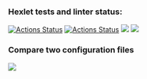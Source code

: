 ### Hexlet tests and linter status:
[![Actions Status](https://github.com/julimalinna/frontend-project-lvl2/workflows/hexlet-check/badge.svg)](https://github.com/julimalinna/frontend-project-lvl2/actions)
[![Actions Status](https://github.com/julimalinna/frontend-project-lvl2/workflows/Super-Linter/badge.svg)](https://github.com/julimalinna/frontend-project-lvl2/actions)
<a href="https://codeclimate.com/github/julimalinna/frontend-project-lvl2/maintainability"><img src="https://api.codeclimate.com/v1/badges/8d839df86647deab7290/maintainability" /></a>
<a href="https://codeclimate.com/github/julimalinna/frontend-project-lvl2/test_coverage"><img src="https://api.codeclimate.com/v1/badges/8d839df86647deab7290/test_coverage" /></a>

<h3>Compare two configuration files</h3>
<a href="https://asciinema.org/a/391073" target="_blank"><img src="https://asciinema.org/a/391073.svg" /></a>
